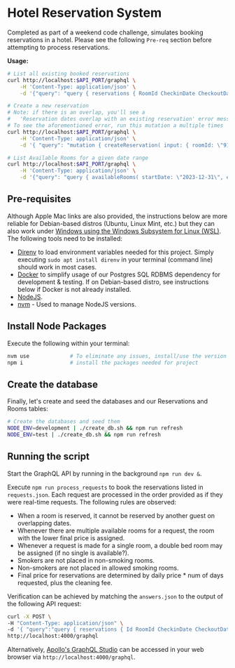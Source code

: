 # Hotel Reservation System

Completed as part of a weekend code challenge, simulates booking reservations in a hotel.  Please see the following `Pre-req` section before attempting to process reservations.

**Usage:**

```bash
# List all existing booked reservations
curl http://localhost:$API_PORT/graphql \
    -H 'Content-Type: application/json' \
    -d '{"query": "query { reservations { RoomId CheckinDate CheckoutDate  } }"}'

# Create a new reservation
# Note: if there is an overlap, you'll see a 
#   'Reservation dates overlap with an existing reservation' error message
# To see the aforementioned error, run this mutation a multiple times
curl http://localhost:$API_PORT/graphql \
    -H 'Content-Type: application/json' \
    -d '{ "query": "mutation { createReservation( input: { roomId: \"91754a14-4885-4200-a052-e4042431ffb8\", checkinDate: \"2020-12-31\", checkoutDate: \"2021a-01-02\", totalCharge: 111 }) { Id RoomId CheckinDate CheckoutDate TotalCharge } }" }'

# List Available Rooms for a given date range
curl http://localhost:$API_PORT/graphql \
    -H 'Content-Type: application/json' \
    -d '{"query": "query { availableRooms( startDate: \"2023-12-31\", endDate: \"2024-01-02\" numBeds: 1, allowSmoking: false) { Id NumBeds AllowSmoking DailyRate CleaningFee } }" }'
```

## Pre-requisites

Although Apple Mac links are also provided, the instructions below are more reliable for Debian-based distros (Ubuntu, Linux Mint, etc.) but they can also work under [Windows using the Windows Subsystem for Linux (WSL)](https://docs.microsoft.com/en-us/windows/wsl/about).  The following tools need to be installed:

- [Direnv](https://direnv.net) to load environment variables needed for this project.  Simply executing `sudo apt install direnv` in your terminal (command line) should work in most cases.
- [Docker](https://www.docker.com) to simplify usage of our Postgres SQL RDBMS dependency for development & testing.  If on Debian-based distro, see instructions below if Docker is not already installed.
- [NodeJS](https://nodejs.org/en/download/).
- [nvm](https://github.com/nvm-sh/nvm) - Used to manage NodeJS versions.

## Install Node Packages

Execute the following within your terminal:

```bash
nvm use             # To eliminate any issues, install/use the version listed in .nvmrc. 
npm i               # install the packages needed for project 
```

## Create the database

Finally, let's create and seed the databases and our Reservations and Rooms tables:

```bash
# Create the databases and seed them
NODE_ENV=development | ./create_db.sh && npm run refresh
NODE_ENV=test | ./create_db.sh && npm run refresh
```

## Running the script

Start the GraphQL API by running in the background `npm run dev &`.

Execute `npm run process_requests` to book the reservations listed in `requests.json`.  Each request are processed in the order provided as if they were real-time requests.  The following rules are observed:

- When a room is reserved, it cannot be reserved by another guest on overlapping dates.
- Whenever there are multiple available rooms for a request, the room with the lower final price is assigned.
- Whenever a request is made for a single room, a double bed room may be assigned (if no single is available?).
- Smokers are not placed in non-smoking rooms.
- Non-smokers are not placed in allowed smoking rooms.
- Final price for reservations are determined by daily price * num of days requested, plus the cleaning fee.

Verification can be achieved by matching the `answers.json` to the output of the following API request:

```bash
curl -X POST \
-H "Content-Type: application/json" \
-d '{ "query":"query { reservations { Id RoomId CheckinDate CheckoutDate TotalCharge } }" }' \
http://localhost:4000/graphql
```

Alternatively, [Apollo's GraphQL Studio](https://studio.apollographql.com) can be accessed in your web browser via `http://localhost:4000/graphql`.
